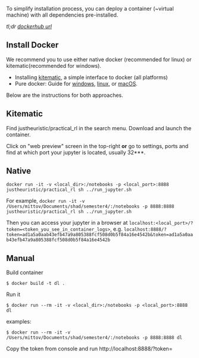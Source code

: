 To simplify installation process, you can deploy a container (~virtual machine) with all dependencies pre-installed.

_tl;dr [dockerhub url](https://hub.docker.com/r/justheuristic/practical_rl/)_

## Install Docker

We recommend you to use either native docker (recommended for linux) or kitematic(recommended for windows).
* Installing [kitematic](https://kitematic.com/), a simple interface to docker (all platforms)
* Pure docker: Guide for [windows](https://docs.docker.com/docker-for-windows/), [linux](https://docs.docker.com/engine/installation/), or [macOS](https://docs.docker.com/docker-for-mac/).

Below are the instructions for both approaches.

## Kitematic
Find justheuristic/practical_rl in the search menu. Download and launch the container.

Click on "web preview" screen in the top-right __or__ go to settings, ports and find at which port your jupyter is located, usually 32***.

## Native
`docker run -it -v <local_dir>:/notebooks -p <local_port>:8888 justheuristic/practical_rl sh ../run_jupyter.sh`

For example,
`docker run -it -v /Users/mittov/Documents/shad/semester4/:/notebooks -p 8888:8888 justheuristic/practical_rl sh ../run_jupyter.sh`


Then you can access your jupyter in a browser at `localhost:<local_port>/?token=<token_you_see_in_container_logs>`, e.g. `localhost:8888/?token=ad1a5a0aab43efb47a9a805388fcf508d0b5f84a16e4542b&token=ad1a5a0aab43efb47a9a805388fcf508d0b5f84a16e4542b`

## Manual
Build container

`$ docker build -t dl .`


Run it

`$ docker run --rm -it -v <local_dir>:/notebooks -p <local_port>:8888 dl`

examples:

`$ docker run --rm -it -v /Users/mittov/Documents/shad/semester4/:/notebooks -p 8888:8888 dl`

Copy the token from console and run
http://localhost:8888/?token=<token>
